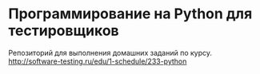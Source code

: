 # Программирование на Python для тестировщиков

Репозиторий для выполнения домашних заданий по курсу.
http://software-testing.ru/edu/1-schedule/233-python
